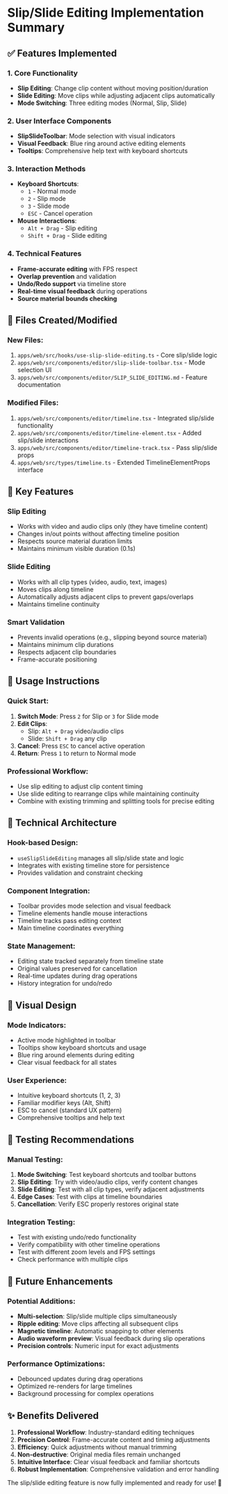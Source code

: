 # Slip/Slide Editing Implementation Summary

## ✅ Features Implemented

### 1. Core Functionality
- **Slip Editing**: Change clip content without moving position/duration
- **Slide Editing**: Move clips while adjusting adjacent clips automatically
- **Mode Switching**: Three editing modes (Normal, Slip, Slide)

### 2. User Interface Components
- **SlipSlideToolbar**: Mode selection with visual indicators
- **Visual Feedback**: Blue ring around active editing elements
- **Tooltips**: Comprehensive help text with keyboard shortcuts

### 3. Interaction Methods
- **Keyboard Shortcuts**: 
  - `1` - Normal mode
  - `2` - Slip mode  
  - `3` - Slide mode
  - `ESC` - Cancel operation
- **Mouse Interactions**:
  - `Alt + Drag` - Slip editing
  - `Shift + Drag` - Slide editing

### 4. Technical Features
- **Frame-accurate editing** with FPS respect
- **Overlap prevention** and validation
- **Undo/Redo support** via timeline store
- **Real-time visual feedback** during operations
- **Source material bounds checking**

## 📁 Files Created/Modified

### New Files:
1. `apps/web/src/hooks/use-slip-slide-editing.ts` - Core slip/slide logic
2. `apps/web/src/components/editor/slip-slide-toolbar.tsx` - Mode selection UI
3. `apps/web/src/components/editor/SLIP_SLIDE_EDITING.md` - Feature documentation

### Modified Files:
1. `apps/web/src/components/editor/timeline.tsx` - Integrated slip/slide functionality
2. `apps/web/src/components/editor/timeline-element.tsx` - Added slip/slide interactions
3. `apps/web/src/components/editor/timeline-track.tsx` - Pass slip/slide props
4. `apps/web/src/types/timeline.ts` - Extended TimelineElementProps interface

## 🎯 Key Features

### Slip Editing
- Works with video and audio clips only (they have timeline content)
- Changes in/out points without affecting timeline position
- Respects source material duration limits
- Maintains minimum visible duration (0.1s)

### Slide Editing  
- Works with all clip types (video, audio, text, images)
- Moves clips along timeline
- Automatically adjusts adjacent clips to prevent gaps/overlaps
- Maintains timeline continuity

### Smart Validation
- Prevents invalid operations (e.g., slipping beyond source material)
- Maintains minimum clip durations
- Respects adjacent clip boundaries
- Frame-accurate positioning

## 🚀 Usage Instructions

### Quick Start:
1. **Switch Mode**: Press `2` for Slip or `3` for Slide mode
2. **Edit Clips**: 
   - Slip: `Alt + Drag` video/audio clips
   - Slide: `Shift + Drag` any clip
3. **Cancel**: Press `ESC` to cancel active operation
4. **Return**: Press `1` to return to Normal mode

### Professional Workflow:
- Use slip editing to adjust clip content timing
- Use slide editing to rearrange clips while maintaining continuity
- Combine with existing trimming and splitting tools for precise editing

## 🔧 Technical Architecture

### Hook-based Design:
- `useSlipSlideEditing` manages all slip/slide state and logic
- Integrates with existing timeline store for persistence
- Provides validation and constraint checking

### Component Integration:
- Toolbar provides mode selection and visual feedback
- Timeline elements handle mouse interactions
- Timeline tracks pass editing context
- Main timeline coordinates everything

### State Management:
- Editing state tracked separately from timeline state
- Original values preserved for cancellation
- Real-time updates during drag operations
- History integration for undo/redo

## 🎨 Visual Design

### Mode Indicators:
- Active mode highlighted in toolbar
- Tooltips show keyboard shortcuts and usage
- Blue ring around elements during editing
- Clear visual feedback for all states

### User Experience:
- Intuitive keyboard shortcuts (1, 2, 3)
- Familiar modifier keys (Alt, Shift)
- ESC to cancel (standard UX pattern)
- Comprehensive tooltips and help text

## 🧪 Testing Recommendations

### Manual Testing:
1. **Mode Switching**: Test keyboard shortcuts and toolbar buttons
2. **Slip Editing**: Try with video/audio clips, verify content changes
3. **Slide Editing**: Test with all clip types, verify adjacent adjustments
4. **Edge Cases**: Test with clips at timeline boundaries
5. **Cancellation**: Verify ESC properly restores original state

### Integration Testing:
- Test with existing undo/redo functionality
- Verify compatibility with other timeline operations
- Test with different zoom levels and FPS settings
- Check performance with multiple clips

## 🚀 Future Enhancements

### Potential Additions:
- **Multi-selection**: Slip/slide multiple clips simultaneously  
- **Ripple editing**: Move clips affecting all subsequent clips
- **Magnetic timeline**: Automatic snapping to other elements
- **Audio waveform preview**: Visual feedback during slip operations
- **Precision controls**: Numeric input for exact adjustments

### Performance Optimizations:
- Debounced updates during drag operations
- Optimized re-renders for large timelines
- Background processing for complex operations

## ✨ Benefits Delivered

1. **Professional Workflow**: Industry-standard editing techniques
2. **Precision Control**: Frame-accurate content and timing adjustments
3. **Efficiency**: Quick adjustments without manual trimming
4. **Non-destructive**: Original media files remain unchanged
5. **Intuitive Interface**: Clear visual feedback and familiar shortcuts
6. **Robust Implementation**: Comprehensive validation and error handling

The slip/slide editing feature is now fully implemented and ready for use! 🎉